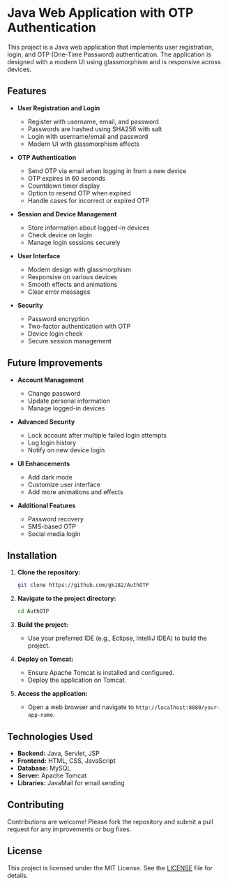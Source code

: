 # Java Web Application with OTP Authentication

This project is a Java web application that implements user registration, login, and OTP (One-Time Password) authentication. The application is designed with a modern UI using glassmorphism and is responsive across devices.

## Features

- **User Registration and Login**
  - Register with username, email, and password
  - Passwords are hashed using SHA256 with salt
  - Login with username/email and password
  - Modern UI with glassmorphism effects

- **OTP Authentication**
  - Send OTP via email when logging in from a new device
  - OTP expires in 60 seconds
  - Countdown timer display
  - Option to resend OTP when expired
  - Handle cases for incorrect or expired OTP

- **Session and Device Management**
  - Store information about logged-in devices
  - Check device on login
  - Manage login sessions securely

- **User Interface**
  - Modern design with glassmorphism
  - Responsive on various devices
  - Smooth effects and animations
  - Clear error messages

- **Security**
  - Password encryption
  - Two-factor authentication with OTP
  - Device login check
  - Secure session management

## Future Improvements

- **Account Management**
  - Change password
  - Update personal information
  - Manage logged-in devices

- **Advanced Security**
  - Lock account after multiple failed login attempts
  - Log login history
  - Notify on new device login

- **UI Enhancements**
  - Add dark mode
  - Customize user interface
  - Add more animations and effects

- **Additional Features**
  - Password recovery
  - SMS-based OTP
  - Social media login

## Installation

1. **Clone the repository:**
   ```bash
   git clone https://github.com/gk182/AuthOTP
   ```

2. **Navigate to the project directory:**
   ```bash
   cd AuthOTP
   ```

3. **Build the project:**
   - Use your preferred IDE (e.g., Eclipse, IntelliJ IDEA) to build the project.

4. **Deploy on Tomcat:**
   - Ensure Apache Tomcat is installed and configured.
   - Deploy the application on Tomcat.

5. **Access the application:**
   - Open a web browser and navigate to `http://localhost:8080/your-app-name`.

## Technologies Used

- **Backend:** Java, Servlet, JSP
- **Frontend:** HTML, CSS, JavaScript
- **Database:** MySQL
- **Server:** Apache Tomcat
- **Libraries:** JavaMail for email sending

## Contributing

Contributions are welcome! Please fork the repository and submit a pull request for any improvements or bug fixes.

## License

This project is licensed under the MIT License. See the [LICENSE](LICENSE) file for details.

